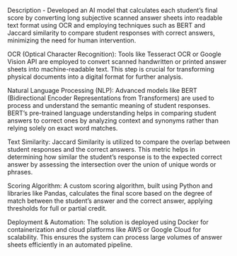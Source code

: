 Description - Developed an AI model that calculates each student’s final score by converting long subjective scanned answer sheets into readable text format using OCR and employing techniques such as BERT and Jaccard similarity to compare student responses with correct answers, minimizing the need for human intervention.

OCR (Optical Character Recognition):
Tools like Tesseract OCR or Google Vision API are employed to convert scanned handwritten or printed answer sheets into machine-readable text. This step is crucial for transforming physical documents into a digital format for further analysis.

Natural Language Processing (NLP):
Advanced models like BERT (Bidirectional Encoder Representations from Transformers) are used to process and understand the semantic meaning of student responses. BERT’s pre-trained language understanding helps in comparing student answers to correct ones by analyzing context and synonyms rather than relying solely on exact word matches.

Text Similarity:
Jaccard Similarity is utilized to compare the overlap between student responses and the correct answers. This metric helps in determining how similar the student’s response is to the expected correct answer by assessing the intersection over the union of unique words or phrases.

Scoring Algorithm:
A custom scoring algorithm, built using Python and libraries like Pandas, calculates the final score based on the degree of match between the student’s answer and the correct answer, applying thresholds for full or partial credit.

Deployment & Automation:
The solution is deployed using Docker for containerization and cloud platforms like AWS or Google Cloud for scalability. This ensures the system can process large volumes of answer sheets efficiently in an automated pipeline.

